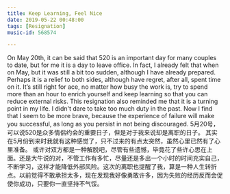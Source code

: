```yaml
---
title: Keep Learning, Feel Nice
date: 2019-05-22 00:48:00
tags: [Resignation]
music-id: 568574

---
```


On May 20th, it can be said that 520 is an important day for many couples to date, but for me it is a day to leave office.
In fact, I already felt that when on May, but it was still a bit too sudden, although I have already prepared.
Perhaps it is a relief to both sides, although have regret, after all, spent time on it. It’s still right for ace, no matter how busy the work is, try to spend more than an hour to enrich yourself and keep learning so that you can reduce external risks. This resignation also reminded me that it is a turning point in my life. I didn't dare to take too much duty in the past. Now I find that I seem to be more brave, because the experience of failure will make you successful, as long as you persist in not being discouraged.
5月20号，可以说520是众多情侣约会的重要日子，但是对于我来说却是离职的日子。
其实在5月份到来时我就有这种感觉了，只不过来的有点太突然，虽然心里已然有了心里准备。
或许对双方都是一种解脱吧，尽管有些遗憾，毕竟花了些许心思在上面。还是大牛说的对，不管工作有多忙，尽量还是多出一个小时的时间充实自己，不断学习，这样才能降低外部风险。这次的离职也提醒了我，算是一种人生转折点。以前觉得不敢承担太多，现在发现我好像勇敢许多，因为失败的经历反而会促使你成功，只要你一直坚持不气馁。
